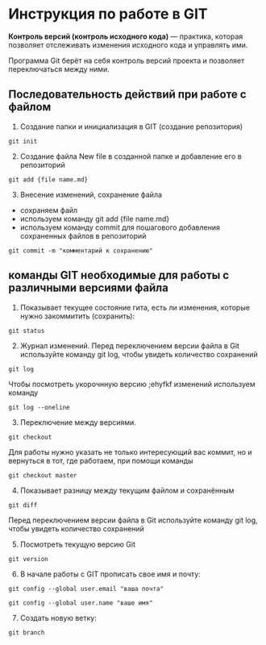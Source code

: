 # Инструкция по работе в GIT
**Контроль версий (контроль исходного кода)** — практика, которая позволяет отслеживать
изменения исходного кода и управлять ими.

Программа Git берёт на себя контроль версий
проекта и позволяет переключаться между
ними.
## Последовательность действий при работе с файлом
1. Создание папки и инициализация в GIT (создание репозитория)

``` 
git init
```
2. Создание файла New file в созданной папке и добавление его в репозиторий

```
git add {file name.md}
```
3. Внесение изменений, сохранение файла
* сохраняем файл
* используем команду git add {file name.md}
* используем команду commit для пошагового добавления сохраненных файлов в репозиторий 
```
git commit -m "комментарий к сохранению"
```
## команды GIT необходимые для работы с различными версиями файла

1. Показывает текущее состояние гита, есть 
ли изменения, которые нужно закоммитить
(сохранить):
```
git status
```
2. Журнал изменений.
Перед переключением версии файла в Git
используйте команду git log, чтобы увидеть
количество сохранений
```
git log
```
Чтобы посмотреть укорочнную версию ;ehyfkf изменений используем команду
```
git log --oneline
```

3. Переключение между версиями.
```
git checkout
```
Для работы нужно указать не только
интересующий вас коммит, но и вернуться 
в тот, где работаем, при помощи команды 
```
git checkout master
```
4. Показывает разницу между текущим файлом
и сохранённым
```
git diff
```
Перед переключением версии файла в Git
используйте команду git log, чтобы увидеть
количество сохранений

5. Посмотреть текущую версию Git
```
git version
```
6. В начале работы  с GIT прописать свое имя и почту:
```
git config --global user.email "ваша почта"

git config --global user.name "ваше имя"
``` 
7. Создать новую ветку:
```
git branch
```